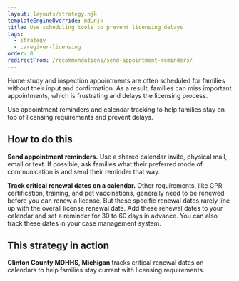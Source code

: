 ```yaml
---
layout: layouts/strategy.njk
templateEngineOverride: md,njk
title: Use scheduling tools to prevent licensing delays
tags:
  - strategy
  - caregiver-licensing
order: 8
redirectFrom: /recommendations/send-appointment-reminders/
---
```


Home study and inspection appointments are often scheduled for families without their input and confirmation. As a result, families can miss important appointments, which is frustrating and delays the licensing process.

Use appointment reminders and calendar tracking to help families stay on top of licensing requirements and prevent delays.

## How to do this

**Send appointment reminders.** Use a shared calendar invite, physical mail, email or text. If possible, ask families what their preferred mode of communication is and send their reminder that way.

**Track critical renewal dates on a calendar.** Other requirements, like CPR certification, training, and pet vaccinations, generally need to be renewed before you can renew a license. But these specific renewal dates rarely line up with the overall license renewal date. Add these renewal dates to your calendar and set a reminder for 30 to 60 days in advance. You can also track these dates in your case management system.

## This strategy in action

**Clinton County MDHHS, Michigan** tracks critical renewal dates on calendars to help families stay current with licensing requirements.